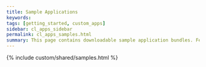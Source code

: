 ```yaml
---
title: Sample Applications
keywords:
tags: [getting_started, custom_apps]
sidebar: cl_apps_sidebar
permalink: cl_apps_samples.html
summary: This page contains downloadable sample application bundles. Feel free to download, inspect, and modify any of these applications. Each application comes in a working state, and can be downloaded and immediately uploaded into your developer account.
---
```

{% include custom/shared/samples.html %}
